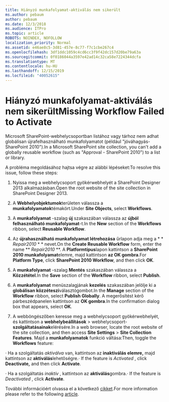 ```yaml
---
title: Hiányzó munkafolyamat-aktiválás nem sikerült
ms.author: pebaum
author: pebaum
ms.date: 12/3/2018
ms.audience: ITPro
ms.topic: article
ROBOTS: NOINDEX, NOFOLLOW
localization_priority: Normal
ms.assetid: e46ae8c5-3d81-457e-8c77-f7c1cbe267c4
ms.openlocfilehash: 3df1ddc1059c4cd6cc3f9f42dc157d20be79a63a
ms.sourcegitcommit: 0f0186044a3597e42ad14c32ca58e7224344dcfa
ms.translationtype: MT
ms.contentlocale: hu-HU
ms.lasthandoff: 12/15/2019
ms.locfileid: "40052615"
---
```

# <a name="missing-workflow-failed-to-activate"></a><span data-ttu-id="af14f-102">Hiányzó munkafolyamat-aktiválás nem sikerült</span><span class="sxs-lookup"><span data-stu-id="af14f-102">Missing Workflow Failed to Activate</span></span>

<span data-ttu-id="af14f-103">Microsoft SharePoint-webhelycsoportban listához vagy tárhoz nem adhat globálisan újrafelhasználható munkafolyamatot (például "jóváhagyás-SharePoint 2010").</span><span class="sxs-lookup"><span data-stu-id="af14f-103">In a Microsoft SharePoint site collection, you can't add a globally reusable workflow (such as "Approval - SharePoint 2010") to a list or library.</span></span>
  
<span data-ttu-id="af14f-104">A probléma megoldásához hajtsa végre az alábbi lépéseket:</span><span class="sxs-lookup"><span data-stu-id="af14f-104">To resolve this issue, follow these steps:</span></span> 
  
1. <span data-ttu-id="af14f-105">Nyissa meg a webhelycsoport gyökérwebhelyét a SharePoint Designer 2013 alkalmazásban.</span><span class="sxs-lookup"><span data-stu-id="af14f-105">Open the root website of the site collection in SharePoint Designer 2013.</span></span>
  
2. <span data-ttu-id="af14f-106">A **Webhelyobjektumok**területen válassza a **munkafolyamatok**témakört.</span><span class="sxs-lookup"><span data-stu-id="af14f-106">Under **Site Objects**, select **Workflows**.</span></span> 
  
3. <span data-ttu-id="af14f-107">A **munkafolyamat** -szalag **új** szakaszában válassza az **újból felhasználható munkafolyamat**-t.</span><span class="sxs-lookup"><span data-stu-id="af14f-107">In the **New** section of the **Workflows** ribbon, select **Reusable Workflow**.</span></span> 
  
4. <span data-ttu-id="af14f-108">Az **újrahasználható munkafolyamat létrehozása** űrlapon adja meg a \* \* *Repair2010* \* \* nevet.</span><span class="sxs-lookup"><span data-stu-id="af14f-108">On the **Create Reusable Workflow** form, enter the name \*\* *Repair2010* \*\*.</span></span> <span data-ttu-id="af14f-109">A **Platformtípus**lapon kattintson a **SharePoint 2010 munkafolyamat**elemre, majd kattintson **az OK gombra**.</span><span class="sxs-lookup"><span data-stu-id="af14f-109">For **Platform Type**, click **SharePoint 2010 Workflow**, and then click **OK**.</span></span> 
  
1. <span data-ttu-id="af14f-110">A **munkafolyamat** -szalag **Mentés** szakaszában válassza a **Közzététel**.</span><span class="sxs-lookup"><span data-stu-id="af14f-110">In the **Save** section of the **Workflow** ribbon, select **Publish**.</span></span> 
  
2. <span data-ttu-id="af14f-111">A **munkafolyamat** menüszalagjának **kezelés** szakaszában jelölje ki a **globálisan közzéteszi**választógombot.</span><span class="sxs-lookup"><span data-stu-id="af14f-111">In the **Manage** section of the **Workflow** ribbon, select **Publish Globally**.</span></span> <span data-ttu-id="af14f-112">A megerősítést kérő párbeszédpanelen kattintson az **OK gombra**.</span><span class="sxs-lookup"><span data-stu-id="af14f-112">In the confirmation dialog box that appears, select **OK**.</span></span> 
  
3. <span data-ttu-id="af14f-113">A webböngészőben keresse meg a webhelycsoport gyökérwebhelyét, és kattintson a **webhelybeállítások** \> webhelycsoport- **szolgáltatásainak**elérésére.</span><span class="sxs-lookup"><span data-stu-id="af14f-113">In a web browser, locate the root website of the site collection, and then access **Site Settings** \> **Site Collection Features**.</span></span> <span data-ttu-id="af14f-114">Majd a **munkafolyamatok** funkció váltása:</span><span class="sxs-lookup"><span data-stu-id="af14f-114">Then, toggle the **Workflows** feature:</span></span> 
  
<span data-ttu-id="af14f-115">· Ha a szolgáltatás *aktiválva* van, kattintson az **inaktiválás elemre,** majd kattintson az **aktiválás**lehetőségre.</span><span class="sxs-lookup"><span data-stu-id="af14f-115">· If the feature is  *Activated*  , click **Deactivate,** and then click **Activate**.</span></span> 
  
<span data-ttu-id="af14f-116">· Ha a szolgáltatás *inaktív* , kattintson az **aktiválás**gombra.</span><span class="sxs-lookup"><span data-stu-id="af14f-116">· If the feature is  *Deactivated*  , click **Activate**.</span></span> 
  
<span data-ttu-id="af14f-117">További információért olvassa el a következő [cikket](https://go.microsoft.com/fwlink/?linkid=2047770&amp;clcid=0x409).</span><span class="sxs-lookup"><span data-stu-id="af14f-117">For more information please refer to the following [article](https://go.microsoft.com/fwlink/?linkid=2047770&amp;clcid=0x409).</span></span>
  


